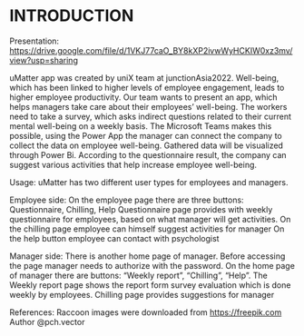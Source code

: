 # INTRODUCTION

Presentation: https://drive.google.com/file/d/1VKJ77caO_BY8kXP2ivwWyHCKIW0xz3mv/view?usp=sharing

uMatter app was created by uniX team at junctionAsia2022. Well-being, which has been linked to higher levels of employee engagement, leads to higher employee productivity. Our team wants to present an app, which helps managers take care about their employees’ well-being. The workers need to take a survey, which asks indirect questions related to their current mental well-being on a weekly basis. The Microsoft Teams makes this possible, using the Power App the manager can connect the company to collect the data on employee well-being. Gathered data will be visualized through Power Bi. According to the questionnaire result, the company can suggest various activities that help increase employee well-being.

Usage: uMatter has two different user types for employees and managers.

Employee side: On the employee page there are three buttons: Questionnaire, Chilling, Help Questionnaire page provides with weekly questionnaire for employees, based on what manager will get activities. On the chilling page employee can himself suggest activities for manager On the help button employee can contact with psychologist

Manager side: There is another home page of manager. Before accessing the page manager needs to authorize with the password. On the home page of manager there are buttons: “Weekly report”, “Chilling”, “Help”.
The Weekly report page shows the report form survey evaluation which is done weekly by employees. Chilling page provides suggestions for manager

References: Raccoon images were downloaded from https://freepik.com Author @pch.vector

